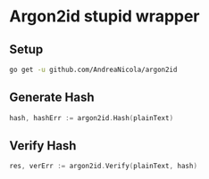 # Argon2id stupid wrapper

## Setup

```bash
go get -u github.com/AndreaNicola/argon2id
```

## Generate Hash

```go
hash, hashErr := argon2id.Hash(plainText)
```

## Verify Hash

```go
res, verErr := argon2id.Verify(plainText, hash)
```